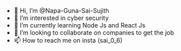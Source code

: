 - 👋 Hi, I’m @Napa-Guna-Sai-Sujith
- 👀 I’m interested in cyber security 
- 🌱 I’m currently learning Node Js and React Js
- 💞️ I’m looking to collaborate on companies to get the job
- 📫 How to reach me on insta (sai_0_6)

<!---
Napa-Guna-Sai-Sujith/Napa-Guna-Sai-Sujith is a ✨ special ✨ repository because its `README.md` (this file) appears on your GitHub profile.
You can click the Preview link to take a look at your changes.
--->
